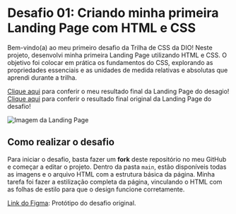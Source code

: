 # Desafio 01: Criando minha primeira Landing Page com HTML e CSS

Bem-vindo(a) ao meu primeiro desafio da Trilha de CSS da DIO! Neste projeto, desenvolvi minha primeira Landing Page utilizando HTML e CSS. O objetivo foi colocar em prática os fundamentos do CSS, explorando as propriedades essenciais e as unidades de medida relativas e absolutas que aprendi durante a trilha.

[Clique aqui](https://viniciusfariac.github.io/trilha-css-desafio-01/) para conferir o meu resultado final da Landing Page do desagio!
[Clique aqui](https://micheleambrosio.github.io/dio-trilha-css-desafio-01/) para conferir o resultado final original da Landing Page do desafio!

![Imagem da Landing Page](https://user-images.githubusercontent.com/55519539/183538055-6cce606c-7d1d-4d15-a4be-ffeb5b37c956.png)

## Como realizar o desafio

Para iniciar o desafio, basta fazer um **fork** deste repositório no meu GitHub e começar a editar o projeto. Dentro da pasta `main`, estão disponíveis todas as imagens e o arquivo HTML com a estrutura básica da página. Minha tarefa foi fazer a estilização completa da página, vinculando o HTML com as folhas de estilo para que o design funcione corretamente.

[Link do Figma](https://www.figma.com/file/3PiokoJj9IhGDnNiWAJbz7/DIO---Desafio-01?node-id=2%3A6): Protótipo do desafio original.
